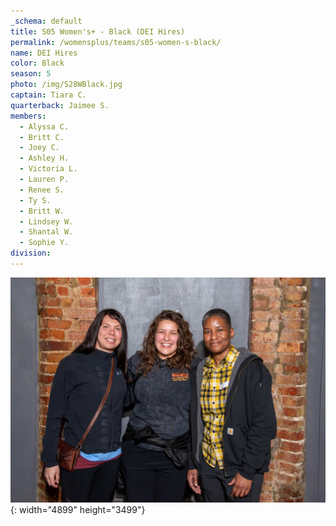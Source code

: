 ```yaml
---
_schema: default
title: S05 Women's+ - Black (DEI Hires)
permalink: /womensplus/teams/s05-women-s-black/
name: DEI Hires
color: Black
season: 5
photo: /img/S28WBlack.jpg
captain: Tiara C.
quarterback: Jaimee S.
members:
  - Alyssa C.
  - Britt C.
  - Joey C.
  - Ashley H.
  - Victoria L.
  - Lauren P.
  - Renee S.
  - Ty S.
  - Britt W.
  - Lindsey W.
  - Shantal W.
  - Sophie Y.
division:
---
```

![](/img/da2-7095.jpg){: width="4899" height="3499"}